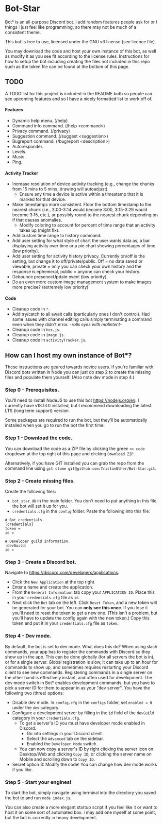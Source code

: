 # Bot-Star
Bot* is an all-purpose Discord bot. I add random features people ask for or I things I just feel like programming, so there may not be much of a consistent theme.

This bot is free to use, licensed under the GNU v3 license (see licence file).

You may download the code and host your own instance of this bot, as well as modify it as you see fit according to the license rules. Instructions for how to setup the bot including creating the files not included in this repo such as the token file can be found at the bottom of this page.
## TODO
A TODO list for this project is included in the README both so people can see upcoming features and so I have a nicely formatted list to work off of.

#### Features
- Dynamic help menu. (/help)
- Command info command. (/help \<command>)
- Privacy command. (/privacy)
- Suggestion command. (/suggest \<suggestion>)
- Bugreport command. (/bugreport \<description>)
- Autoresponder.
- Levels.
- Music.
- Ping.

#### Activity Tracker
- Increase resolution of device activity tracking (e.g., change the chunks from 15 mins to 5 mins, drawing will autoadjust).
    - Ensure any time a device is active within a timestamp that it is marked for that device.
- Make timestamps more consistent. Floor the bottom timestamp to the nearest chunk (i.e., 3:00-3:14 would become 3:00, 3:15-3:29 would become 3:15, etc.), or possibly round to the nearest chunk depending on if that causes anomalies.
    - Modify coloring to account for percent of time range that an activity takes up (might fix).
- Add custom time range to history command.
- Add user setting for what style of chart the user wants data as, a bar displaying activity over time or a pie chart showing percentages of time (low priority).
- Add user setting for activity history privacy. Currently on/off is the setting, but change it to off/private/public. Off = no data saved or viewable, private = only you can check your own history and the response is ephemeral, public = anyone can check your history.
- Debounce presenceUpdate event (low priority).
- Do an even more custom image management system to make images more precise? (extremely low priority)

#### Code
- Cleanup code in `*`.
- Add try/catch to all await calls (particularly ones I don't control). Had some issues with channel editing calls simply terminating a command even when they didn't error. *-rolls eyes with malintent-*
- Cleanup code in `hex.js`.
- Cleanup code in `image.js`.
- Cleanup code in `activityTracker.js`.


## How can I host my own instance of Bot*?
These instructions are geared towards novice users. If you're familiar with Discord bots written in Node you can just do step 2 to create the missing files and populate them yourself. (Also note dev mode in step 4.)

### Step 0 - Prerequisites.
You'll need to install NodeJS to use this bot https://nodejs.org/en. I currently have v18.13.0 installed, but I recommend downloading the latest LTS (long term support) version.

Some packages are required to run the bot, but they'll be automatically installed when you go to run the bot the first time.

### Step 1 - Download the code.
You can download the code as a ZIP file by clicking the green `<> code` dropdown at the top right of this page and clicking `Download ZIP`.

Alternatively, if you have GIT installed you can grab the repo from the command line using `git clone git@github.com:TristanOther/Bot-Star.git`.

### Step 2 - Create missing files.
Create the following files:
- `bot_star.db` in the main folder. You don't need to put anything in this file, the bot will set it up for you.
- `credentials.cfg` in the `config` folder. Paste the following into this file:
```
# Bot credentials.
[credentials]
token = 
id = 

# Developer guild information.
[devGuild]
id = 
```

### Step 3 - Create a Discord bot.
Navigate to https://discord.com/developers/applications.
- Click the `New Application` at the top right.
- Enter a name and create the application.
- From the `General Information` tab copy your `APPLICATION ID`. Place this in your `credentials.cfg` file as `id`.
- Next click the `Bot` tab on the left. Click `Reset Token`, and a new token will be generated for your bot. You can **only see this once**. If you lose it you'll need to reset the token to get a new one. (This isn't a problem, but you'll have to update the config again with the new token.) Copy this token and put it in your `credentials.cfg` file as `token`.

### Step 4 - Dev mode.
By default, the bot is set to dev mode. What does this do? When using slash commands, your app has to register the commands with Discord so they show up in the app. This can be done globally (for all servers the bot is in), or for a single server. Global registration is slow, it can take up to an hour for commands to show up, and sometimes requires restarting your Discord client to see new commands. Registering commands in a single server on the other hand is effectively instant, and often used for development. The dev mode switch in Bot* enables development commands, but you have to pick a server ID for them to appear in as your "dev server". You have the following two (three) options:
- Disable dev mode. In `config.cfg` in the `configs` folder, set `enabled = 0` under the `dev` category.
- Configure a development server by filling in the `id` field of the `devGuild` category in your `credentials.cfg`. 
    - To get a server's ID you must have developer mode enabled in Discord.
        - Go into settings in your Discord client.
        - Select the `Advanced` tab on the sidebar.
        - Enabled the `Developer Mode` switch.
    - You can now copy a server's ID by right clicking the server icon on Desktop/Web and clicking `Copy ID`, or clicking the server name on Mobile and scrolling down to `Copy ID`.
- Secret option 3: Modify the code! You can change how dev mode works if you like.

### Step 5 - Start your engines!
To start the bot, simply navigate using terminal into the directory you saved the bot to and run `node index.js`.

You can also create a more elegant startup script if you feel like it or want to host it on some sort of automated box. I may add one myself at some point, but the bot is currently in heavy development.
